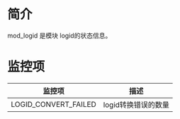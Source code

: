 # 简介

mod_logid 是模块 logid的状态信息。

# 监控项

| 监控项               | 描述                |
| -------------------- | ------------------- |
| LOGID_CONVERT_FAILED | logid转换错误的数量 |
